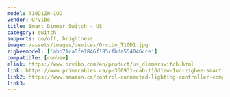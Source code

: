```yaml
---
model: T10D1ZW-1UO
vendor: Orvibo
title: Smart Dimmer Switch - US
category: switch
supports: on/off, brightness
image: /assets/images/devices/Orvibo_T10D1.jpg
zigbeemodel: ['abb71ca5fe1846f185cfbda554046cce']
compatible: [conbee]
mlink: https://www.orvibo.com/en/product/us_dimmerswitch.html
link: https://www.primecables.ca/p-360931-cab-t10d1zw-1uo-zigbee-smart-dimmerus-type-neutral-120v500va-orvibo
link2: https://www.amazon.ca/control-connected-lighting-controller-compliant/dp/B01N11OJ1W
link3: 
---
```

